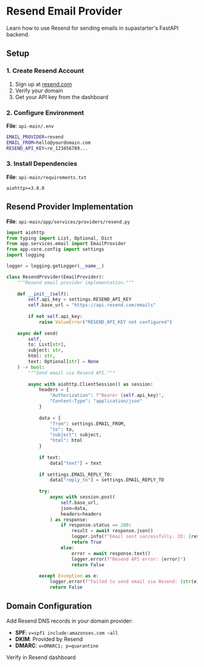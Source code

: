 # Resend Email Provider

Learn how to use Resend for sending emails in supastarter's FastAPI backend.

## Setup

### 1. Create Resend Account

1. Sign up at [resend.com](https://resend.com)
2. Verify your domain
3. Get your API key from the dashboard

### 2. Configure Environment

**File**: `api-main/.env`

```bash
EMAIL_PROVIDER=resend
EMAIL_FROM=hello@yourdomain.com
RESEND_API_KEY=re_123456789...
```

### 3. Install Dependencies

**File**: `api-main/requirements.txt`

```
aiohttp>=3.8.0
```

## Resend Provider Implementation

**File**: `api-main/app/services/providers/resend.py`

```python
import aiohttp
from typing import List, Optional, Dict
from app.services.email import EmailProvider
from app.core.config import settings
import logging

logger = logging.getLogger(__name__)

class ResendProvider(EmailProvider):
    """Resend email provider implementation."""
    
    def __init__(self):
        self.api_key = settings.RESEND_API_KEY
        self.base_url = "https://api.resend.com/emails"
        
        if not self.api_key:
            raise ValueError("RESEND_API_KEY not configured")
    
    async def send(
        self,
        to: List[str],
        subject: str,
        html: str,
        text: Optional[str] = None
    ) -> bool:
        """Send email via Resend API."""
        
        async with aiohttp.ClientSession() as session:
            headers = {
                "Authorization": f"Bearer {self.api_key}",
                "Content-Type": "application/json"
            }
            
            data = {
                "from": settings.EMAIL_FROM,
                "to": to,
                "subject": subject,
                "html": html
            }
            
            if text:
                data["text"] = text
            
            if settings.EMAIL_REPLY_TO:
                data["reply_to"] = settings.EMAIL_REPLY_TO
            
            try:
                async with session.post(
                    self.base_url,
                    json=data,
                    headers=headers
                ) as response:
                    if response.status == 200:
                        result = await response.json()
                        logger.info(f"Email sent successfully. ID: {result.get('id')}")
                        return True
                    else:
                        error = await response.text()
                        logger.error(f"Resend API error: {error}")
                        return False
                        
            except Exception as e:
                logger.error(f"Failed to send email via Resend: {str(e)}")
                return False
```

## Domain Configuration

Add Resend DNS records in your domain provider:

- **SPF**: `v=spf1 include:amazonses.com ~all`
- **DKIM**: Provided by Resend
- **DMARC**: `v=DMARC1; p=quarantine`

Verify in Resend dashboard
